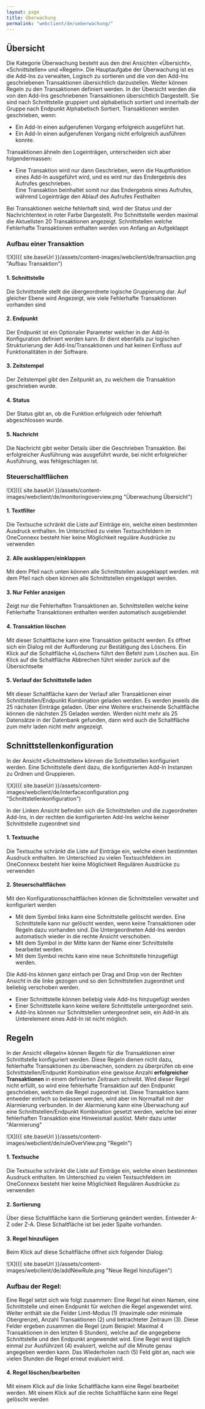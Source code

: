 ```yaml
---
layout: page
title: Überwachung
permalink: "webclient/de/ueberwachung/"
---
```

## Übersicht

Die Kategorie Überwachung besteht aus den drei Ansichten «Übersicht», «Schnittstellen» und «Regeln». Die Hauptaufgabe der Überwachung ist es die Add-Ins zu verwalten, Logisch zu sortieren und die von den Add-Ins geschriebenen Transaktionen übersichtlich darzustellen. Weiter können Regeln zu den Transaktionen definiert werden.
In der Übersicht werden die von den Add-Ins geschriebenen Transaktionen übersichtlich Dargestellt. Sie sind nach Schnittstelle gruppiert und alphabetisch sortiert und innerhalb der Gruppe nach Endpunkt Alphabetisch Sortiert.
Transaktionen werden geschrieben, wenn:  

  * Ein Add-In einen aufgerufenen Vorgang erfolgreich ausgeführt hat.  
  * Ein Add-In einen aufgerufenen Vorgang nicht erfolgreich ausführen konnte.  

Transaktionen ähneln den Logeinträgen, unterscheiden sich aber folgendermassen:  

  * Eine Transaktion wird nur dann Geschrieben, wenn die Hauptfunktion eines Add-In ausgeführt wird, und es wird nur das Endergebnis des Aufrufes geschrieben.  
Eine Transaktion beinhaltet somit nur das Endergebnis eines Aufrufes, während Logeinträge den Ablauf des Aufrufes Festhalten

Bei Transaktionen welche fehlerhaft sind, wird der Status und der Nachrichtentext in roter Farbe Dargestellt.
Pro Schnittstelle werden maximal die Aktuellsten 20 Transaktionen angezeigt.
Schnittstellen welche Fehlerhafte Transaktionen enthalten werden von Anfang an Aufgeklappt

### Aufbau einer Transaktion

![X]({{ site.baseUrl }}/assets/content-images/webclient/de/transaction.png "Aufbau Transaktion")  

#### 1. Schnittstelle  
  Die Schnittstelle stellt die übergeordnete logische Gruppierung dar. Auf gleicher Ebene wird Angezeigt, wie viele Fehlerhafte Transaktionen vorhanden sind

#### 2. Endpunkt
  Der Endpunkt ist ein Optionaler Parameter welcher in der Add-In Konfiguration definiert werden kann. Er dient ebenfalls zur logischen Strukturierung der Add-Ins/Transaktionen und hat keinen Einfluss auf Funktionalitäten in der Software.
  
#### 3. Zeitstempel
  Der Zeitstempel gibt den Zeitpunkt an, zu welchem die Transaktion geschrieben wurde.
  
#### 4. Status
  Der Status gibt an, ob die Funktion erfolgreich oder fehlerhaft abgeschlossen wurde.
  
#### 5. Nachricht
  Die Nachricht gibt weiter Details über die Geschrieben Transaktion. Bei erfolgreicher Ausführung was ausgeführt wurde, bei nicht erfolgreicher Ausführung, was fehlgeschlagen ist.
  
### Steuerschaltflächen

![X]({{ site.baseUrl }}/assets/content-images/webclient/de/monitoringoverview.png "Überwachung Übersicht")

#### 1. Textfilter
  Die Textsuche schränkt die Liste auf Einträge ein, welche einen bestimmten Ausdruck enthalten.
  Im Unterschied zu vielen Textsuchfeldern im OneConnexx besteht hier keine Möglichkeit reguläre Ausdrücke zu verwenden 

#### 2. Alle ausklappen/einklappen
  Mit dem Pfeil nach unten können alle Schnittstellen ausgeklappt werden.
  mit dem Pfeil nach oben können alle Schnittstellen eingeklappt werden.
  
#### 3. Nur Fehler anzeigen
  Zeigt nur die Fehlerhaften Transaktionen an. Schnittstellen welche keine Fehlerhafte Transaktionen enthalten werden automatisch ausgeblendet
  
#### 4. Transaktion löschen
  Mit dieser Schaltfläche kann eine Transaktion gelöscht werden. Es öffnet sich ein Dialog mit der Aufforderung zur Bestätigung des Löschens. Ein Klick auf die Schaltfläche «Löschen» führt den Befehl zum Löschen aus. Ein Klick auf die Schaltfläche Abbrechen führt wieder zurück auf die Übersichtseite
  
#### 5. Verlauf der Schnittstelle laden
  Mit dieser Schaltfläche kann der Verlauf aller Transaktionen einer Schnittstellen/Endpunkt Kombination geladen werden. Es werden jeweils die 25 nächsten Einträge geladen. Über eine Weitere erscheinende Schaltfläche können die nächsten 25 Geladen werden. Werden nicht mehr als 25 Datensätze in der Datenbank gefunden, dann wird auch die Schaltfläche zum mehr laden nicht mehr angezeigt.
  
## Schnittstellenkonfiguration
In der Ansicht «Schnittstellen» können die Schnittstellen konfiguriert werden. Eine Schnittstelle dient dazu, die konfigurierten Add-In Instanzen zu Ordnen und Gruppieren.

![X]({{ site.baseUrl }}/assets/content-images/webclient/de/interfaceconfiguration.png "Schnittstellenkonfiguration")

In der Linken Ansicht befinden sich die Schnittstellen und die zugeordneten Add-Ins, in der rechten die konfigurierten Add-Ins welche keiner Schnittstelle zugeordnet sind

#### 1. Textsuche
Die Textsuche schränkt die Liste auf Einträge ein, welche einen bestimmten Ausdruck enthalten.
Im Unterschied zu vielen Textsuchfeldern im OneConnexx besteht hier keine Möglichkeit Regulären Ausdrücke zu verwenden 

#### 2. Steuerschaltflächen
Mit den Konfigurationsschaltflächen können die Schnittstellen verwaltet und konfiguriert werden

* Mit dem Symbol links kann eine Schnittstelle gelöscht werden. Eine Schnittstelle kann nur gelöscht werden, wenn keine Transaktionen oder Regeln dazu vorhanden sind. Die Untergeordneten Add-Ins werden automatisch wieder in die rechte Ansicht verschoben.  
* Mit dem Symbol in der Mitte kann der Name einer Schnittstelle bearbeitet werden.  
* Mit dem Symbol rechts kann eine neue Schnittstelle hinzugefügt werden.

Die Add-Ins können ganz einfach per Drag and Drop von der Rechten Ansicht in die linke gezogen und so den Schnittstellen zugeordnet und beliebig verschoben werden.  

* Einer Schnittstelle können beliebig viele Add-Ins hinzugefügt werden  
* Einer Schnittstelle kann keine weitere Schnittstelle untergeordnet sein.  
* Add-Ins können nur Schnittstellen untergeordnet sein, ein Add-In als Unterelement eines Add-In ist nicht möglich.  

## Regeln
In der Ansicht «Regeln» können Regeln für die Transaktionen einer Schnittstelle konfiguriert werden. Diese Regeln dienen nicht dazu, fehlerhafte Transaktionen zu überwachen, sondern zu überprüfen ob eine Schnittstellen/Endpunkt Kombination eine gewisse Anzahl __erfolgreicher Transaktionen__ in einem definierten Zeitraum schreibt.
Wird dieser Regel nicht erfüllt, so wird eine fehlerhafte Transaktion auf den Endpunkt geschrieben, welchem die Regel zugeordnet ist.
Diese Transaktion kann entweder einfach so belassen werden, wird aber im Normalfall mit der Alarmierung verbunden. In der Alarmierung kann eine Überwachung auf eine Schnittstellen/Endpunkt Kombination gesetzt werden, welche bei einer fehlerhaften Transaktion eine Hinweismail auslöst. Mehr dazu unter "Alarmierung"

![X]({{ site.baseUrl }}/assets/content-images/webclient/de/ruleOverView.png "Regeln")

#### 1. Textsuche  
Die Textsuche schränkt die Liste auf Einträge ein, welche einen bestimmten Ausdruck enthalten.
Im Unterschied zu vielen Textsuchfeldern im OneConnexx besteht hier keine Möglichkeit Regulären Ausdrücke zu verwenden 


#### 2. Sortierung  
Über diese Schaltfläche kann die Sortierung geändert werden. Entweder A-Z oder Z-A. Diese Schaltfläche ist bei jeder Spalte vorhanden.

#### 3. Regel hinzufügen  
Beim Klick auf diese Schaltfläche öffnet sich folgender Dialog:  

![X]({{ site.baseUrl }}/assets/content-images/webclient/de/addNewRule.png "Neue Regel hinzufügen")  

### Aufbau der Regel:  
Eine Regel setzt sich wie folgt zusammen: 
Eine Regel hat einen Namen, eine Schnittstelle und einen Endpunkt für welchen die Regel angewendet wird.
Weiter enthält sie die Felder Limit-Modus (1) (maximale oder minimale Obergrenze), Anzahl Transaktionen (2) und betrachteter Zeitraum (3). Diese Felder ergeben zusammen die Regel (zum Beispiel: Maximal 4 Transaktionen in den letzten 6 Stunden), welche auf die angegebene Schnittstelle und den Endpunkt angewendet wird.
Eine Regel wird täglich einmal zur Ausführzeit (4) evaluiert, welche auf die Minute genau angegeben werden kann. Das Wiederholen nach (5) Feld gibt an, nach wie vielen Stunden die Regel erneut evaluiert wird.

#### 4. Regel löschen/bearbeiten  
Mit einem Klick auf die linke Schaltfläche kann eine Regel bearbeitet werden.
Mit einem Klick auf die rechte Schaltfläche kann eine Regel gelöscht werden


